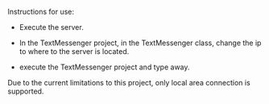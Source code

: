 Instructions for use:

- Execute the server.

- In the TextMessenger project, in the TextMessenger class, change the ip to where to the server is located.

- execute the TextMessenger project and type away. 

Due to the current limitations to this project, only local area connection is supported. 
